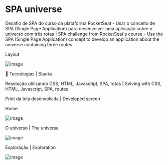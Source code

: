 # SPA universe

<p>Desafio de SPA do curso da plataforma RocketSeat - Usar o conceito de SPA (Single Page Application) para desenvolver uma aplicação sobre o universo com três rotas | SPA challenge from RocketSeat's course - Use the SPA (Single Page Application) concept to develop an application about the universe containing three routes</p>

<p>Layout</p>

![image](https://github.com/gabrielliosc/SPA-Universe/assets/33656144/cdcd64a2-8872-4bb2-be5d-32d39a6f955b)

🚀 Tecnologias | Stacks
<p>Resolução utilizando CSS, HTML, Javascript, SPA, rotas | Solving with CSS, HTML, Javascript, SPA, routes</p>

<p>Print da tela desenvolvida | Developed screen</p>

<p>Home</p>

![image](https://github.com/gabrielliosc/SPA-Universe/assets/33656144/38e90140-8a1a-4abc-83d6-0db7a31131bb)

<p>O universo | The universe</p>

![image](https://github.com/gabrielliosc/SPA-Universe/assets/33656144/07d534d7-0659-4749-a19a-1f5ff2946066)

<p>Exploração | Exploration</p>

![image](https://github.com/gabrielliosc/SPA-Universe/assets/33656144/3a2ff9eb-f6f0-4294-994d-db323cc0512a)
